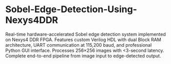 # Sobel-Edge-Detection-Using-Nexys4DDR
Real-time hardware-accelerated Sobel edge detection system implemented on Nexys4 DDR FPGA. Features custom Verilog HDL with dual Block RAM architecture, UART communication at 115,200 baud, and professional Python GUI interface. Processes 256×256 images with &lt;3-second latency. Complete end-to-end pipeline from image input to edge-detected output. 
